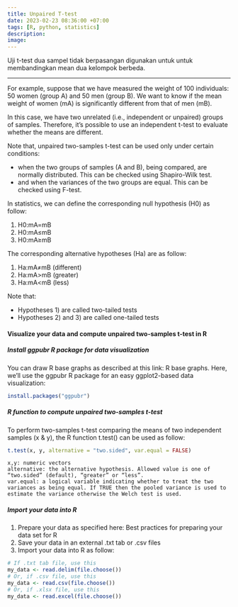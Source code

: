 ```yaml
---
title: Unpaired T-test
date: 2023-02-23 08:36:00 +07:00
tags: [R, python, statistics]
description:
image:
---
```

Uji t-test dua sampel tidak berpasangan digunakan untuk untuk membandingkan mean dua kelompok berbeda.
<hr>
For example, suppose that we have measured the weight of 100 individuals: 50 women (group A) and 50 men (group B). We want to know if the mean weight of women (mA) is significantly different from that of men (mB).

In this case, we have two unrelated (i.e., independent or unpaired) groups of samples. Therefore, it’s possible to use an independent t-test to evaluate whether the means are different.

Note that, unpaired two-samples t-test can be used only under certain conditions:
- when the two groups of samples (A and B), being compared, are normally distributed. This can be checked using Shapiro-Wilk test.
- and when the variances of the two groups are equal. This can be checked using F-test.

In statistics, we can define the corresponding null hypothesis (H0) as follow:
1. H0:mA=mB
2. H0:mA≤mB
3. H0:mA≥mB

The corresponding alternative hypotheses (Ha) are as follow:
1. Ha:mA≠mB (different)
2. Ha:mA>mB (greater)
3. Ha:mA<mB (less)

Note that:
* Hypotheses 1) are called two-tailed tests
* Hypotheses 2) and 3) are called one-tailed tests

#### Visualize your data and compute unpaired two-samples t-test in R
##### Install ggpubr R package for data visualization
You can draw R base graphs as described at this link: R base graphs. Here, we’ll use the ggpubr R package for an easy ggplot2-based data visualization:
```R
install.packages("ggpubr")
```
##### R function to compute unpaired two-samples t-test
To perform two-samples t-test comparing the means of two independent samples (x & y), the R function t.test() can be used as follow:
```R
t.test(x, y, alternative = "two.sided", var.equal = FALSE)
```
```
x,y: numeric vectors
alternative: the alternative hypothesis. Allowed value is one of “two.sided” (default), “greater” or “less”.
var.equal: a logical variable indicating whether to treat the two variances as being equal. If TRUE then the pooled variance is used to estimate the variance otherwise the Welch test is used.
```
##### Import your data into R
1. Prepare your data as specified here: Best practices for preparing your data set for R
2. Save your data in an external .txt tab or .csv files
3. Import your data into R as follow:
```R
# If .txt tab file, use this
my_data <- read.delim(file.choose())
# Or, if .csv file, use this
my_data <- read.csv(file.choose())
# Or, if .xlsx file, use this
my_data <- read.excel(file.choose())
```